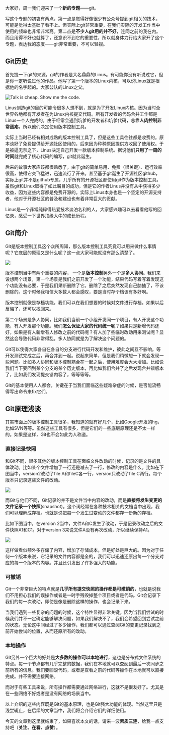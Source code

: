 大家好，周一我们迎来了一个**新的专题**——git。



写这个专题的初衷有两点，第一点是觉得好像很少有公众号提到git相关的技术，可能是觉得太基础了看不上。但实际上git非常重要，在我们实际的开发工作当中使用的频率也非常非常高。第二点是**不少人git用的并不好**，连同之前的我在内。而且用得不好也就算了，还意识不到它的重要性，所以就身体力行给大家开了这个专题，表达我的态度——git非常重要，不可以轻视。



## Git历史



首先提一下git的来源，git的作者是大名鼎鼎的Linus。有可能你没有听说过它，但是你一定听说过他的作品。他写了第一个版本的Linux内核，可以说Linux就是根据他的名字起的。大家公认的Linux之父。



![Talk is cheap. Show me the code.](https://tva1.sinaimg.cn/large/007S8ZIlgy1gi1of7pkt5j30m80agaae.jpg)



Linus创造git的目的可能令很多人想不到，就是为了开发Linux内核。因为当时全世界各地都有开发者在为Linux内核提交代码。所有开发者的代码合并工作都是Linus一个人完成的，由于经常会遇到坑爹的开发者和坑爹代码，总靠**人肉控制非常蛋疼**。所以他们决定使用版本控制工具。



实际上当时已经有相对成熟的版本控制工具了，但是这些工具往往都是收费的。原本谈好了免费提供给开源社区使用的，后来因为种种原因提供方收回了使用权。于是被逼无奈之下，Linus决定自己开发一款版本控制系统。据说他们**只用了一周的时间**就完成了核心代码的编写，git就此诞生。



后来的故事大家应该都很熟悉了，由于git的简单易用、免费（很关键）、运行效率很高，使得它突飞猛进，迅速流行了开来。甚至基于git诞生了开源社区github，实际上git并不是github专属，几乎所有的开源社区都使用git作为版本控制工具。虽然git和Linux取得了如此瞩目的成功，但是它的作者Linus并没有从中获得多少收益，因为这些内容都是免费开源的。实际上Linus本身也是一个坚定的开源支持者，他对于开源社区的普及和建设也有着非常巨大的贡献。



Linus是一个非常纯粹得热爱技术淡泊名利的人，大家感兴趣可以去看看他写的回忆录，感受一下世界顶级大牛的成长历程。



## Git简介



Git是版本控制工具这个众所周知，那么版本控制工具究竟可以用来做什么事情呢？它底层的原理又是什么呢？这一点大家可能就没有那么清楚了。



![](https://tva1.sinaimg.cn/large/007S8ZIlgy1gi1og4fsrhj30oi0dmmyn.jpg)



版本控制当中有两个重要的内容， 一个是**版本控制**另外一个是**多人协同**。我们来设想两个场景，第一个场景是我们之前开发了一个功能，结果代码写着写着发现这个功能没有必要，于是我们果断删除了它。删除了之后突然发现自己脑抽了，不该删除的。这个时候我相信大多数人都会感叹，要是当时存个档该有多好啊。



版本控制就像是存档功能，我们可以在我们想要的时候对文件进行存档。如果以后反悔了，还可以找回来。



第二个场景是多人协同，比如我们当前一个小组开发同一个项目，有人开发这个功能，有人开发那个功能。我们**怎么保证大家的代码统一呢**？如果只是新增代码还好，如果是有人新增有人修改之前的代码呢？有人加了些临时改动用来测试呢？显然这会导致代码非常得乱，多人协同就是为了解决这个问题的。



Git可以使得大家各自在各自的分支进行代码开发和维护，彼此之间互不影响。等开发测试完成之后，再合并到一起。说起来简单，但是我们稍微想一下就会发现一些问题。比如多人协同和版本控制耦合在一起之后，使用难度会大大增加。比如说我们当下要回到某个分支的某个历史版本，再比如我们合并了之后发现合并错版本了，比如我们发现提交错内容了，等等等等。



Git的基本使用人人都会，关键在于当我们面临这些疑难杂症的时候，是否能流畅得写出命令来fix它们。



## Git原理浅谈



其实市面上的版本控制工具很多，我知道的就有好几个，比如Google开发的hg，比如SVN等等。虽然这些工具有很多，但是它们的一些底层原理还是不太一样的。如果是这样，Git也不会如此为人称道。



### 直接记录快照



和Git不同，很多其他的版本控制工具在面临文件改动的时候，记录的是文件的具体改动。比如某个文件增加了一行还是减去了一行，修改的内容是什么。比如在下图当中，version2改动了file A和fileC各一行，version只改动了file C两行。每个版本只记录这些文件的改动。

![](https://tva1.sinaimg.cn/large/007S8ZIlgy1gi1nl4ye52j30dw06774z.jpg)



而Git与他们不同，Git记录的并不是文件当中内容的改动，而是**直接将发生变更的文件记录一个快照**(snapshot)。这个词经常在各种技术相关的文档当中出现，我们可以理解成存档。也就是说把每一个发生过变动的文件都存一份新的存档。



比如下图当中，在version 2当中，文件A和C发生了改动，于是记录改动之后的文件快照A1和C1。对于version 3来说文件A没有再次改动，所以继续保持A1。



![](https://tva1.sinaimg.cn/large/007S8ZIlgy1gi1nolopesj30dw066q3v.jpg)



这样做看似额外多存储了内容，增加了存储成本，但是好处是巨大的。因为对于任何一个版本来说，它记录的文件内容都是全的，我们可以迅速还原出每一个分支对应的每一个版本的内容。并且还引发出了许多强大的功能。



### 可撤销



Git一个非常巨大的特点就是**几乎所有提交快照的操作都是可撤销的**，也就是说我们不用担心我们的误操作或者是一时手残毁掉整个项目或者是代码。Git会记录下我们的每一次改动，即使是像是删除这样的操作，也会记录下来。



当我们遇到一些复杂的问题的时候，这个特性显得非常关键。因为当我们尝试的时候我们并不一定确定能够解决问题，如果我们解决不了，我们会希望回到尝试之前的状态。无论这中间经过了多少操作，我们都可以通过查阅Git的变更记录找到之前开始尝试的位置，从而还原所有的改动。



### 本地操作



Git另外一个巨大的好处是**大多数的操作可以本地进行**，这也是分布式文件系统的特点。每一个节点都有几乎完整的数据，我们在本地就可以查阅到最后一次同步之前所有的信息。我们要回滚代码，或者是查看之前的代码等操作在本地就可以直接完成。并不需要连接网络。



而对于有些工具来说，所有操作都需要通过网络进行，这就不是很友好了。尤其是在一些网络不好或者是没有网络的场景当中。



以上介绍的这些内容既是Git的基本原理，也是Git强大功能的体现。当然这里只是浅尝辄止，在后续的文章当中，我们将会介绍它们的详细使用。



今天的文章到这里就结束了，如果喜欢本文的话，请来一波**素质三连**，给我一点支持吧（**关注、在看、点赞**）。


